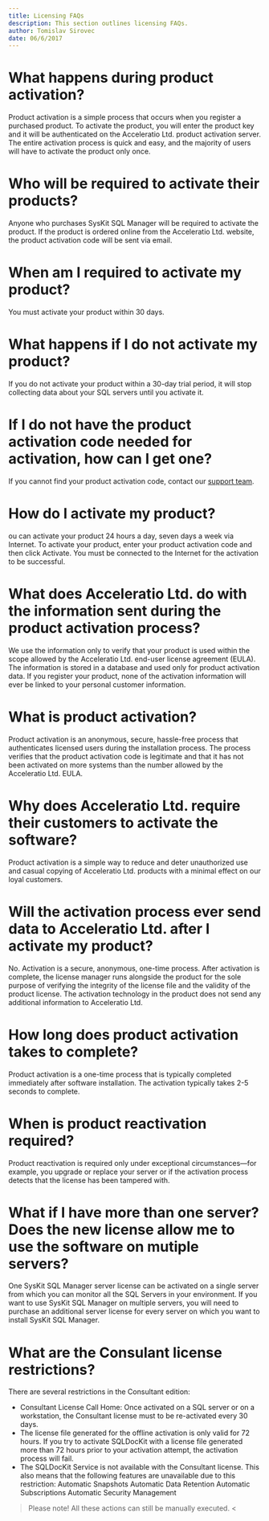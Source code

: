 ```yaml
---
title: Licensing FAQs
description: This section outlines licensing FAQs.
author: Tomislav Sirovec
date: 06/6/2017
---
```

# What happens during product activation?

Product activation is a simple process that occurs when you register a purchased product. To activate the product, you will enter the product key and it will be authenticated on the Acceleratio Ltd. product activation server. The entire activation process is quick and easy, and the majority of users will have to activate the product only once.

# Who will be required to activate their products?

Anyone who purchases SysKit SQL Manager will be required to activate the product. If the product is ordered online from the Acceleratio Ltd. website, the product activation code will be sent via email.

# When am I required to activate my product?

You must activate your product within 30 days.

# What happens if I do not activate my product?

If you do not activate your product within a 30-day trial period, it will stop collecting data about your SQL servers until you activate it.

# If I do not have the product activation code needed for activation, how can I get one?

If you cannot find your product activation code, contact our [support team](https://www.sqldockit.com/support/).

# How do I activate my product?

ou can activate your product 24 hours a day, seven days a week via Internet. To activate your product, enter your product activation code and then click Activate. You must be connected to the Internet for the activation to be successful.

# What does Acceleratio Ltd. do with the information sent during the product activation process?

We use the information only to verify that your product is used within the scope allowed by the Acceleratio Ltd. end-user license agreement (EULA). The information is stored in a database and used only for product activation data. If you register your product, none of the activation information will ever be linked to your personal customer information.

# What is product activation?

Product activation is an anonymous, secure, hassle-free process that authenticates licensed users during the installation process. The process verifies that the product activation code is legitimate and that it has not been activated on more systems than the number allowed by the Acceleratio Ltd. EULA.

# Why does Acceleratio Ltd. require their customers to activate the software?

Product activation is a simple way to reduce and deter unauthorized use and casual copying of Acceleratio Ltd. products with a minimal effect on our loyal customers.

# Will the activation process ever send data to Acceleratio Ltd. after I activate my product?

No. Activation is a secure, anonymous, one-time process. After activation is complete, the license manager runs alongside the product for the sole purpose of verifying the integrity of the license file and the validity of the product license. The activation technology in the product does not send any additional information to Acceleratio Ltd.

# How long does product activation takes to complete?

Product activation is a one-time process that is typically completed immediately after software installation. The activation typically takes 2-5 seconds to complete.

# When is product reactivation required?

Product reactivation is required only under exceptional circumstances—for example, you upgrade or replace your server or if the activation process detects that the license has been tampered with.

# What if I have more than one server? Does the new license allow me to use the software on mutiple servers?

One SysKit SQL Manager server license can be activated on a single server from which you can monitor all the SQL Servers in your environment. If you want to use SysKit SQL Manager on multiple servers, you will need to purchase an additional server license for every server on which you want to install SysKit SQL Manager.

# What are the Consulant license restrictions?

There are several restrictions in the Consultant edition:

* Consultant License Call Home: Once activated on a SQL server or on a workstation, the Consultant license must to be re-activated every 30 days.
* The license file generated for the offline activation is only valid for 72 hours. If you try to activate SQLDocKit with a license file generated more than 72 hours prior to your activation attempt, the activation process will fail.
* The SQLDocKit Service is not available with the Consultant license. This also means that the following features are unavailable due to this restriction:
Automatic Snapshots
Automatic Data Retention
Automatic Subscriptions
Automatic Security Management

> Please note! All these actions can still be manually executed. <






